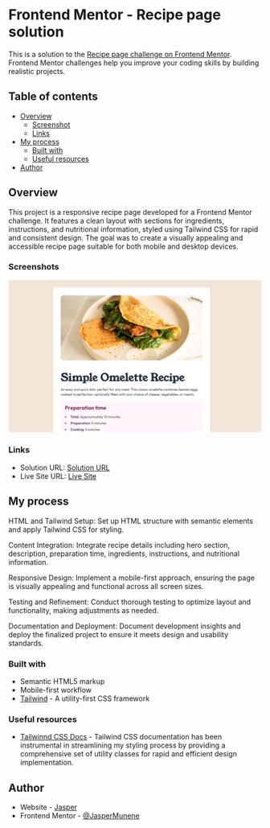 # Frontend Mentor - Recipe page solution

This is a solution to the [Recipe page challenge on Frontend Mentor](https://www.frontendmentor.io/challenges/recipe-page-KiTsR8QQKm). Frontend Mentor challenges help you improve your coding skills by building realistic projects. 

## Table of contents

- [Overview](#overview)
  - [Screenshot](#screenshot)
  - [Links](#links)
- [My process](#my-process)
  - [Built with](#built-with)
  - [Useful resources](#useful-resources)
- [Author](#author)


## Overview
This project is a responsive recipe page developed for a Frontend Mentor challenge. It features a clean layout with sections for ingredients, instructions, and nutritional information, styled using Tailwind CSS for rapid and consistent design. The goal was to create a visually appealing and accessible recipe page suitable for both mobile and desktop devices.

### Screenshots
![](./Screenshot.png)

### Links

- Solution URL: [Solution URL](https://github.com/JasperMunene/recipe)
- Live Site URL: [Live Site](https://simpleomeletterecipe1.netlify.app/)

## My process
HTML and Tailwind Setup: Set up HTML structure with semantic elements and apply Tailwind CSS for styling.

Content Integration: Integrate recipe details including hero section, description, preparation time, ingredients, instructions, and nutritional information.

Responsive Design: Implement a mobile-first approach, ensuring the page is visually appealing and functional across all screen sizes.

Testing and Refinement: Conduct thorough testing to optimize layout and functionality, making adjustments as needed.

Documentation and Deployment: Document development insights and deploy the finalized project to ensure it meets design and usability standards.

### Built with
- Semantic HTML5 markup
- Mobile-first workflow
- [Tailwind](https://tailwindcss.com/) - A utility-first CSS framework 

### Useful resources
- [Tailwinnd CSS Docs](https://tailwindcss.com/docs/) - Tailwind CSS documentation has been instrumental in streamlining my styling process by providing a comprehensive set of utility classes for rapid and efficient design implementation.

## Author
- Website - [Jasper](https://jaspermuneneportfolio.netlify.app/)
- Frontend Mentor - [@JasperMunene](https://www.frontendmentor.io/profile/JasperMunene)

